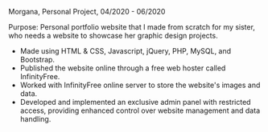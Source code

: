 Morgana, Personal Project, 04/2020 - 06/2020

Purpose: Personal portfolio website that I made from scratch for my sister, who needs a website to showcase her graphic design projects.

- Made using HTML & CSS, Javascript, jQuery, PHP, MySQL, and Bootstrap.
- Published the website online through a free web hoster called InfinityFree.
- Worked with InfinityFree online server to store the website's images and data.
- Developed and implemented an exclusive admin panel with restricted access, providing enhanced control over website management and data handling.

